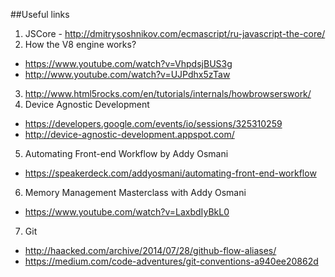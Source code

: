 ##Useful links

1. JSCore - http://dmitrysoshnikov.com/ecmascript/ru-javascript-the-core/
2. How the V8 engine works?
  *  https://www.youtube.com/watch?v=VhpdsjBUS3g
  *  http://www.youtube.com/watch?v=UJPdhx5zTaw
3. http://www.html5rocks.com/en/tutorials/internals/howbrowserswork/
4. Device Agnostic Development
  *  https://developers.google.com/events/io/sessions/325310259
  *  http://device-agnostic-development.appspot.com/
5. Automating Front-end Workflow by Addy Osmani
  *  https://speakerdeck.com/addyosmani/automating-front-end-workflow
6. Memory Management Masterclass with Addy Osmani
  *  https://www.youtube.com/watch?v=LaxbdIyBkL0
7. Git
  *  http://haacked.com/archive/2014/07/28/github-flow-aliases/
  *  https://medium.com/code-adventures/git-conventions-a940ee20862d